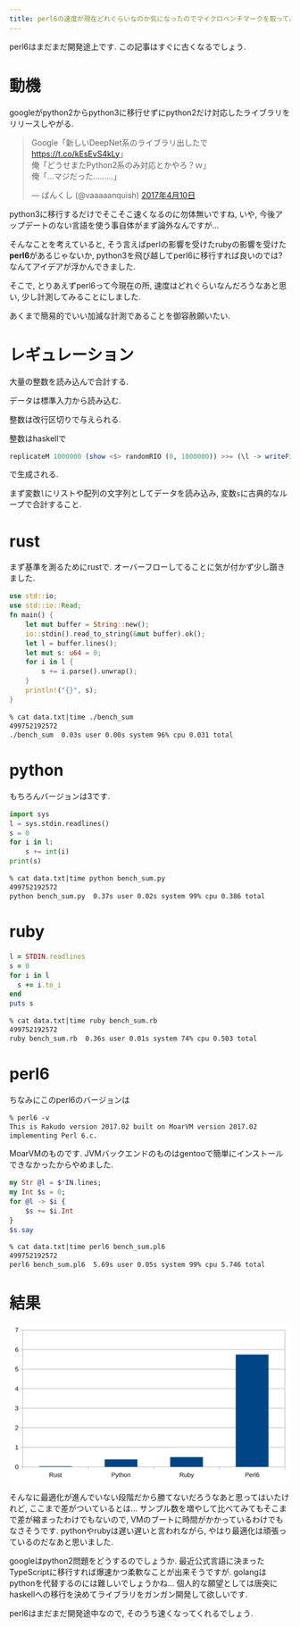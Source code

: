 ```yaml
---
title: perl6の速度が現在どれぐらいなのか気になったのでマイクロベンチマークを取ってみました
---
```


perl6はまだまだ開発途上です.
この記事はすぐに古くなるでしょう.

# 動機

googleがpython2からpython3に移行せずにpython2だけ対応したライブラリをリリースしやがる.

<blockquote class="twitter-tweet" data-lang="ja"><p lang="ja" dir="ltr">Google「新しいDeepNet系のライブラリ出したで <a href="https://t.co/kEsEvS4kLy">https://t.co/kEsEvS4kLy</a>」<br />俺「どうせまたPython2系のみ対応とかやろ？ｗ」<br />俺「…マジだった………」</p>&mdash; ばんくし (@vaaaaanquish) <a href="https://twitter.com/vaaaaanquish/status/851557383411163136">2017年4月10日</a></blockquote>

python3に移行するだけでそこそこ速くなるのに勿体無いですね,
いや,
今後アップデートのない言語を使う事自体がまず論外なんですが…

そんなことを考えていると,
そう言えばperlの影響を受けたrubyの影響を受けた**perl6**があるじゃないか,
python3を飛び越してperl6に移行すれば良いのでは?
なんてアイデアが浮かんできました.

そこで,
とりあえずperl6って今現在の所,
速度はどれぐらいなんだろうなあと思い,
少し計測してみることにしました.

あくまで簡易的でいい加減な計測であることを御容赦願いたい.

# レギュレーション

大量の整数を読み込んで合計する.

データは標準入力から読み込む.

整数は改行区切りで与えられる.

整数はhaskellで

~~~hs
replicateM 1000000 (show <$> randomRIO (0, 1000000)) >>= (\l -> writeFile "data.txt" (unlines l))
~~~

で生成される.

まず変数`l`にリストや配列の文字列としてデータを読み込み,
変数`s`に古典的なループで合計すること.

# rust

まず基準を測るためにrustで.
オーバーフローしてることに気が付かず少し躓きました.

~~~rs
use std::io;
use std::io::Read;
fn main() {
    let mut buffer = String::new();
    io::stdin().read_to_string(&mut buffer).ok();
    let l = buffer.lines();
    let mut s: u64 = 0;
    for i in l {
        s += i.parse().unwrap();
    }
    println!("{}", s);
}
~~~

~~~
% cat data.txt|time ./bench_sum
499752192572
./bench_sum  0.03s user 0.00s system 96% cpu 0.031 total
~~~

# python

もちろんバージョンは3です.

~~~py
import sys
l = sys.stdin.readlines()
s = 0
for i in l:
    s += int(i)
print(s)
~~~

~~~
% cat data.txt|time python bench_sum.py
499752192572
python bench_sum.py  0.37s user 0.02s system 99% cpu 0.386 total
~~~

# ruby

~~~rb
l = STDIN.readlines
s = 0
for i in l
  s += i.to_i
end
puts s
~~~

~~~
% cat data.txt|time ruby bench_sum.rb
499752192572
ruby bench_sum.rb  0.36s user 0.01s system 74% cpu 0.503 total
~~~

# perl6

ちなみにこのperl6のバージョンは

~~~
% perl6 -v
This is Rakudo version 2017.02 built on MoarVM version 2017.02
implementing Perl 6.c.
~~~

MoarVMのものです.
JVMバックエンドのものはgentooで簡単にインストールできなかったからやめました.

~~~raku
my Str @l = $*IN.lines;
my Int $s = 0;
for @l -> $i {
    $s += $i.Int
}
$s.say
~~~

~~~
% cat data.txt|time perl6 bench_sum.pl6
499752192572
perl6 bench_sum.pl6  5.69s user 0.05s system 99% cpu 5.746 total
~~~

# 結果

![time](/asset/2017-04-11-time.svg)

そんなに最適化が進んでいない段階だから勝てないだろうなあと思ってはいたけれど,
ここまで差がついているとは…
サンプル数を増やして比べてみてもそこまで差が縮まったわけでもないので,
VMのブートに時間がかかっているわけでもなさそうです.
pythonやrubyは遅い遅いと言われながら,
やはり最適化は頑張っているのだなあと思いました.

googleはpython2問題をどうするのでしょうか.
最近公式言語に決まったTypeScriptに移行すれば爆速かつ柔軟なことが出来そうですが.
golangはpythonを代替するのには難しいでしょうかね…
個人的な願望としては唐突にhaskellへの移行を決めてライブラリをガンガン開発して欲しいです.

perl6はまだまだ開発途中なので,
そのうち速くなってくれるでしょう.
